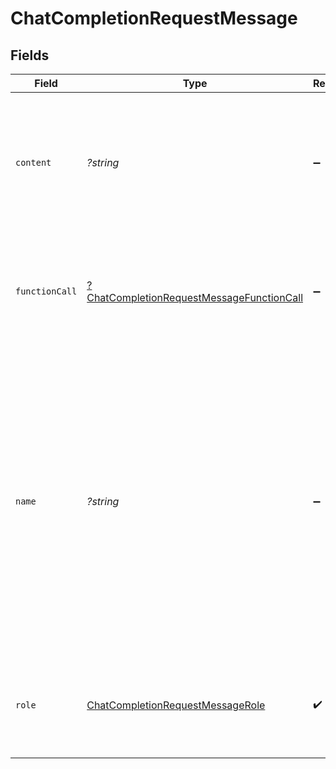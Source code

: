 # ChatCompletionRequestMessage


## Fields

| Field                                                                                                                                                                                                                                               | Type                                                                                                                                                                                                                                                | Required                                                                                                                                                                                                                                            | Description                                                                                                                                                                                                                                         |
| --------------------------------------------------------------------------------------------------------------------------------------------------------------------------------------------------------------------------------------------------- | --------------------------------------------------------------------------------------------------------------------------------------------------------------------------------------------------------------------------------------------------- | --------------------------------------------------------------------------------------------------------------------------------------------------------------------------------------------------------------------------------------------------- | --------------------------------------------------------------------------------------------------------------------------------------------------------------------------------------------------------------------------------------------------- |
| `content`                                                                                                                                                                                                                                           | *?string*                                                                                                                                                                                                                                           | :heavy_minus_sign:                                                                                                                                                                                                                                  | The contents of the message. `content` is required for all messages except assistant messages with function calls.                                                                                                                                  |
| `functionCall`                                                                                                                                                                                                                                      | [?ChatCompletionRequestMessageFunctionCall](../../models/shared/ChatCompletionRequestMessageFunctionCall.md)                                                                                                                                        | :heavy_minus_sign:                                                                                                                                                                                                                                  | The name and arguments of a function that should be called, as generated by the model.                                                                                                                                                              |
| `name`                                                                                                                                                                                                                                              | *?string*                                                                                                                                                                                                                                           | :heavy_minus_sign:                                                                                                                                                                                                                                  | The name of the author of this message. `name` is required if role is `function`, and it should be the name of the function whose response is in the `content`. May contain a-z, A-Z, 0-9, and underscores, with a maximum length of 64 characters. |
| `role`                                                                                                                                                                                                                                              | [ChatCompletionRequestMessageRole](../../models/shared/ChatCompletionRequestMessageRole.md)                                                                                                                                                         | :heavy_check_mark:                                                                                                                                                                                                                                  | The role of the messages author. One of `system`, `user`, `assistant`, or `function`.                                                                                                                                                               |